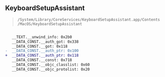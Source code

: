 ## KeyboardSetupAssistant

> `/System/Library/CoreServices/KeyboardSetupAssistant.app/Contents/MacOS/KeyboardSetupAssistant`

```diff

   __TEXT.__unwind_info: 0x2b0
   __DATA_CONST.__auth_got: 0x338
   __DATA_CONST.__got: 0x118
-  __DATA_CONST.__auth_ptr: 0x100
+  __DATA_CONST.__auth_ptr: 0x118
   __DATA_CONST.__const: 0x718
   __DATA_CONST.__objc_classlist: 0x60
   __DATA_CONST.__objc_protolist: 0x20

```
